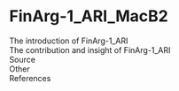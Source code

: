# FinArg-1_ARI_MacB2
The introduction of FinArg-1_ARI  
The contribution and insight of FinArg-1_ARI  
Source  
Other  
References
